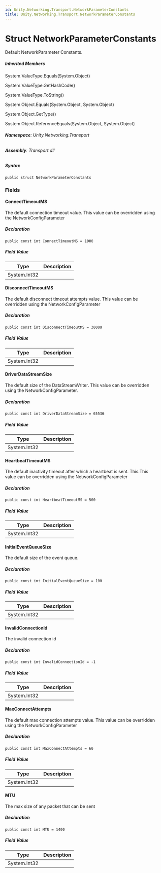 ```yaml
---
id: Unity.Networking.Transport.NetworkParameterConstants
title: Unity.Networking.Transport.NetworkParameterConstants
---
```



# Struct NetworkParameterConstants


Default NetworkParameter Constants.






##### Inherited Members



System.ValueType.Equals(System.Object)





System.ValueType.GetHashCode()





System.ValueType.ToString()





System.Object.Equals(System.Object, System.Object)





System.Object.GetType()





System.Object.ReferenceEquals(System.Object, System.Object)





###### **Namespace**: Unity.Networking.Transport

###### **Assembly**: Transport.dll

##### Syntax


``` lang-csharp
public struct NetworkParameterConstants
```



### Fields

#### ConnectTimeoutMS


The default connection timeout value. This value can be overridden using
the NetworkConfigParameter






##### Declaration


``` lang-csharp
public const int ConnectTimeoutMS = 1000
```



##### Field Value

| Type         | Description |
|--------------|-------------|
| System.Int32 |             |

#### DisconnectTimeoutMS


The default disconnect timeout attempts value. This value can be
overridden using the NetworkConfigParameter






##### Declaration


``` lang-csharp
public const int DisconnectTimeoutMS = 30000
```



##### Field Value

| Type         | Description |
|--------------|-------------|
| System.Int32 |             |

#### DriverDataStreamSize


The default size of the DataStreamWriter. This value can be overridden
using the NetworkConfigParameter.






##### Declaration


``` lang-csharp
public const int DriverDataStreamSize = 65536
```



##### Field Value

| Type         | Description |
|--------------|-------------|
| System.Int32 |             |

#### HeartbeatTimeoutMS


The default inactivity timeout after which a heartbeat is sent. This
This value can be overridden using the NetworkConfigParameter






##### Declaration


``` lang-csharp
public const int HeartbeatTimeoutMS = 500
```



##### Field Value

| Type         | Description |
|--------------|-------------|
| System.Int32 |             |

#### InitialEventQueueSize


The default size of the event queue.






##### Declaration


``` lang-csharp
public const int InitialEventQueueSize = 100
```



##### Field Value

| Type         | Description |
|--------------|-------------|
| System.Int32 |             |

#### InvalidConnectionId


The invalid connection id






##### Declaration


``` lang-csharp
public const int InvalidConnectionId = -1
```



##### Field Value

| Type         | Description |
|--------------|-------------|
| System.Int32 |             |

#### MaxConnectAttempts


The default max connection attempts value. This value can be overridden
using the NetworkConfigParameter






##### Declaration


``` lang-csharp
public const int MaxConnectAttempts = 60
```



##### Field Value

| Type         | Description |
|--------------|-------------|
| System.Int32 |             |

#### MTU


The max size of any packet that can be sent






##### Declaration


``` lang-csharp
public const int MTU = 1400
```



##### Field Value

| Type         | Description |
|--------------|-------------|
| System.Int32 |             |



